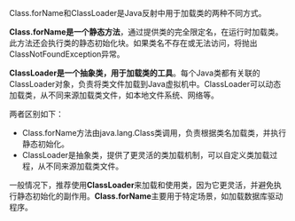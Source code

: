 Class.forName和ClassLoader是Java反射中用于加载类的两种不同方式。

**Class.forName是一个静态方法**，通过提供类的完全限定名，在运行时加载类。此方法还会执行类的静态初始化块。如果类名不存在或无法访问，将抛出ClassNotFoundException异常。

**ClassLoader是一个抽象类，用于加载类的工具**。每个Java类都有关联的ClassLoader对象，负责将类文件加载到Java虚拟机中。ClassLoader可以动态加载类，从不同来源加载类文件，如本地文件系统、网络等。

两者区别如下：

+ Class.forName方法由java.lang.Class类调用，负责根据类名加载类，并执行静态初始化。
+ ClassLoader是抽象类，提供了更灵活的类加载机制，可以自定义类加载过程，从不同来源加载类文件。

一般情况下，推荐使用**ClassLoader**来加载和使用类，因为它更灵活，并避免执行静态初始化的副作用。**Class.forName**主要用于特定场景，如加载数据库驱动程序。

